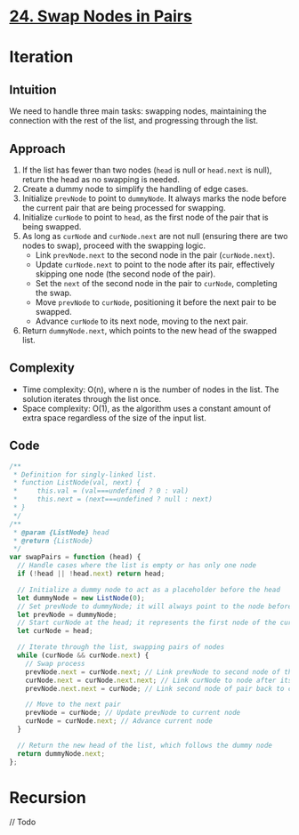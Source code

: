 # [24. Swap Nodes in Pairs](https://leetcode.com/problems/swap-nodes-in-pairs/description/)

# Iteration

## Intuition

We need to handle three main tasks: swapping nodes, maintaining the connection with the rest of the list, and progressing through the list.

## Approach

1. If the list has fewer than two nodes (`head` is null or `head.next` is null), return the head as no swapping is needed.
2. Create a dummy node to simplify the handling of edge cases.
3. Initialize `prevNode` to point to `dummyNode`. It always marks the node before the current pair that are being processed for swapping.
4. Initialize `curNode` to point to `head`, as the first node of the pair that is being swapped.
5. As long as `curNode` and `curNode.next` are not null (ensuring there are two nodes to swap), proceed with the swapping logic.
   - Link `prevNode.next` to the second node in the pair (`curNode.next`).
   - Update `curNode.next` to point to the node after its pair, effectively skipping one node (the second node of the pair).
   - Set the `next` of the second node in the pair to `curNode`, completing the swap.
   - Move `prevNode` to `curNode`, positioning it before the next pair to be swapped.
   - Advance `curNode` to its next node, moving to the next pair.
6. Return `dummyNode.next`, which points to the new head of the swapped list.

## Complexity

- Time complexity: O(n), where n is the number of nodes in the list. The solution iterates through the list once.
- Space complexity: O(1), as the algorithm uses a constant amount of extra space regardless of the size of the input list.

## Code

```javascript
/**
 * Definition for singly-linked list.
 * function ListNode(val, next) {
 *     this.val = (val===undefined ? 0 : val)
 *     this.next = (next===undefined ? null : next)
 * }
 */
/**
 * @param {ListNode} head
 * @return {ListNode}
 */
var swapPairs = function (head) {
  // Handle cases where the list is empty or has only one node
  if (!head || !head.next) return head;

  // Initialize a dummy node to act as a placeholder before the head
  let dummyNode = new ListNode(0);
  // Set prevNode to dummyNode; it will always point to the node before the current pair
  let prevNode = dummyNode;
  // Start curNode at the head; it represents the first node of the current pair
  let curNode = head;

  // Iterate through the list, swapping pairs of nodes
  while (curNode && curNode.next) {
    // Swap process
    prevNode.next = curNode.next; // Link prevNode to second node of the pair
    curNode.next = curNode.next.next; // Link curNode to node after its pair
    prevNode.next.next = curNode; // Link second node of pair back to curNode

    // Move to the next pair
    prevNode = curNode; // Update prevNode to current node
    curNode = curNode.next; // Advance current node
  }

  // Return the new head of the list, which follows the dummy node
  return dummyNode.next;
};
```

# Recursion

// Todo

